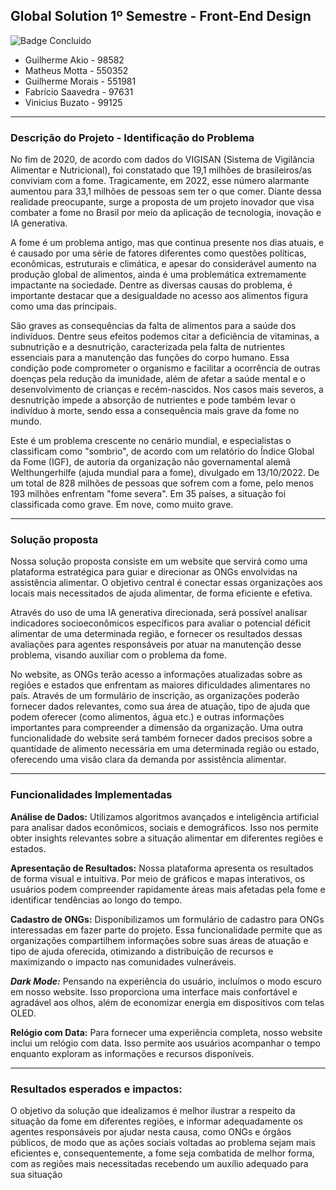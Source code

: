 ## Global Solution 1º Semestre - Front-End Design
![Badge Concluido](https://img.shields.io/badge/STATUS-CONCLUIDO-GREEN)

- Guilherme Akio - 98582
- Matheus Motta - 550352
- Guilherme Morais - 551981
- Fabrício Saavedra - 97631	
- Vinicius Buzato - 99125
___
### Descrição do Projeto - Identificação do Problema
No fim de 2020, de acordo com dados do VIGISAN (Sistema de Vigilância Alimentar e Nutricional), foi constatado que 19,1 milhões de brasileiros/as conviviam com a fome. Tragicamente, em 2022, esse número alarmante aumentou para 33,1 milhões de pessoas sem ter o que comer. Diante dessa realidade preocupante, surge a proposta de um projeto inovador que visa combater a fome no Brasil por meio da aplicação de tecnologia, inovação e IA generativa.

A fome é um problema antigo, mas que continua presente nos dias atuais, e é causado por uma série de fatores diferentes como questões políticas, econômicas, estruturais e climática, e apesar do considerável aumento na produção global de alimentos, ainda é uma problemática extremamente impactante na sociedade. Dentre as diversas causas do problema, é importante destacar que a desigualdade no acesso aos alimentos figura como uma das principais.

São graves as consequências da falta de alimentos para a saúde dos indivíduos. Dentre seus efeitos podemos citar a deficiência de vitaminas, a subnutrição e a desnutrição, caracterizada pela falta de nutrientes essenciais para a manutenção das funções do corpo humano. Essa condição pode comprometer o organismo e facilitar a ocorrência de outras doenças pela redução da imunidade, além de afetar a saúde mental e o desenvolvimento de crianças e recém-nascidos. Nos casos mais severos, a desnutrição impede a absorção de nutrientes e pode também levar o indivíduo à morte, sendo essa a consequência mais grave da fome no mundo.

Este é um problema crescente no cenário mundial, e especialistas o classificam como "sombrio", de acordo com um relatório do Índice Global da Fome (IGF), de autoria da organização não governamental alemã Welthungerhilfe (ajuda mundial para a fome), divulgado em 13/10/2022. De um total de 828 milhões de pessoas que sofrem com a fome, pelo menos 193 milhões enfrentam "fome severa". Em 35 países, a situação foi classificada como grave. Em nove, como muito grave.
___
### Solução proposta

Nossa solução proposta consiste em um website que servirá como uma plataforma estratégica para guiar e direcionar as ONGs envolvidas na assistência alimentar. O objetivo central é conectar essas organizações aos locais mais necessitados de ajuda alimentar, de forma eficiente e efetiva.

Através do uso de uma IA generativa direcionada, será possível analisar indicadores socioeconômicos específicos para avaliar o potencial déficit alimentar de uma determinada região, e fornecer os resultados dessas avaliações para agentes responsáveis por atuar na manutenção desse problema, visando auxiliar com o problema da fome.

No website, as ONGs terão acesso a informações atualizadas sobre as regiões e estados que enfrentam as maiores dificuldades alimentares no país. Através de um formulário de inscrição, as organizações poderão fornecer dados relevantes, como sua área de atuação, tipo de ajuda que podem oferecer (como alimentos, água etc.) e outras informações importantes para compreender a dimensão da organização. Uma outra funcionalidade do website será também fornecer dados precisos sobre a quantidade de alimento necessária em uma determinada região ou estado, oferecendo uma visão clara da demanda por assistência alimentar.
___
### Funcionalidades Implementadas

**Análise de Dados:** Utilizamos algoritmos avançados e inteligência artificial para analisar dados econômicos, sociais e demográficos. Isso nos permite obter insights relevantes sobre a situação alimentar em diferentes regiões e estados.

**Apresentação de Resultados:** Nossa plataforma apresenta os resultados de forma visual e intuitiva. Por meio de gráficos e mapas interativos, os usuários podem compreender rapidamente áreas mais afetadas pela fome e identificar tendências ao longo do tempo.

**Cadastro de ONGs:** Disponibilizamos um formulário de cadastro para ONGs interessadas em fazer parte do projeto. Essa funcionalidade permite que as organizações compartilhem informações sobre suas áreas de atuação e tipo de ajuda oferecida, otimizando a distribuição de recursos e maximizando o impacto nas comunidades vulneráveis.

***Dark Mode:*** Pensando na experiência do usuário, incluímos o modo escuro em nosso website. Isso proporciona uma interface mais confortável e agradável aos olhos, além de economizar energia em dispositivos com telas OLED.

**Relógio com Data:** Para fornecer uma experiência completa, nosso website inclui um relógio com data. Isso permite aos usuários acompanhar o tempo enquanto exploram as informações e recursos disponíveis.
___
### Resultados esperados e impactos:
O objetivo da solução que idealizamos é melhor ilustrar a respeito da situação da fome em diferentes regiões, e informar adequadamente os agentes responsáveis por ajudar nesta causa, como ONGs e órgãos públicos, de modo que as ações sociais voltadas ao problema sejam mais eficientes e, consequentemente, a fome seja combatida de melhor forma, com as regiões mais necessitadas recebendo um auxílio adequado para sua situação
